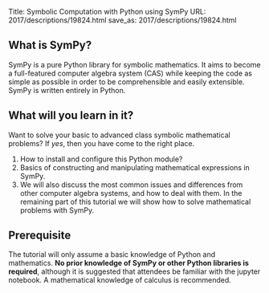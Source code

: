 Title: Symbolic Computation with Python using SymPy
URL: 2017/descriptions/19824.html
save_as: 2017/descriptions/19824.html



## What is SymPy?

SymPy is a pure Python library for symbolic mathematics. It aims to become a full-featured computer algebra system (CAS) while keeping the code as simple as possible in order to be comprehensible and easily extensible. SymPy is written entirely in Python.

## What will you learn in it?
Want to solve your basic to advanced class symbolic mathematical problems?
If *yes*, then you have come to the right place.

1. How to install and configure this Python module?
2. Basics of constructing and manipulating mathematical expressions in SymPy.
3. We will also discuss the most common issues and differences from other computer algebra systems, and how to deal with them. In the remaining part of this tutorial we will show how to solve mathematical problems with SymPy.

## Prerequisite

The tutorial will only assume a basic knowledge of Python and mathematics. **No prior knowledge of SymPy or other Python libraries is required**, although it is suggested that attendees be familiar with the jupyter notebook. A mathematical knowledge of calculus is recommended.